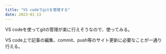 ```yaml
---
title: "VS codeでgitを管理する"
date: 2023-01-13
---
```


VS codeを使ってgitの管理が楽に行えそうなので、使ってみる。
<br>

VS code上で記事の編集、commit、push等のサイト更新に必要なことが一通り行える。

